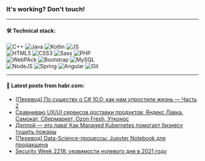 ### It's working? Don't touch!

---

#### 🛠️ Technical stack:

![C++](https://img.shields.io/badge/C++-informational?logo=c%2B%2B&style=flat&logoColor=white&color=9C033A)
![Java](https://img.shields.io/badge/Java-informational?logo=java&style=flat&logoColor=white&color=007396)
![Kotlin](https://img.shields.io/badge/Kotlin-informational?logo=Kotlin&style=flat&logoColor=white&color=0095D5)
![JS](https://img.shields.io/badge/JS-informational?logo=javaScript&style=flat&logoColor=black&color=F7Df1E) <br>
![HTML5](https://img.shields.io/badge/HTML5-informational?logo=html5&style=flat&logoColor=white&color=E34F26)
![CSS3](https://img.shields.io/badge/CSS3-informational?logo=css3&style=flat&logoColor=white&color=157286)
![Sass](https://img.shields.io/badge/Saas-informational?logo=sass&style=flat&logoColor=white&color=hotpink)
![PHP](https://img.shields.io/badge/PHP-informational?logo=php&style=flat&logoColor=white&color=777BB4) <br>
![WebPAck](https://img.shields.io/badge/WebPack-informational?logo=webPack&style=flat&logoColor=white&color=FF6F00)
![Bootstrap](https://img.shields.io/badge/Bootstrap-informational?logo=Bootstrap&style=flat&logoColor=white&color=7952B3)
![MySQL](https://img.shields.io/badge/MySQL-informational?logo=MySQL&style=flat&logoColor=white&color=00f) <br>
![NodeJS](https://img.shields.io/badge/NodeJS-informational?logo=node.js&style=flat&logoColor=white&color=43853D)
![Spring](https://img.shields.io/badge/Spring-informational?logo=Spring&style=flat&logoColor=white&color=0A9EDC)
![Angular](https://img.shields.io/badge/Vue-informational?logo=vue.js&style=flat&logoColor=white&color=red)
![Git](https://img.shields.io/badge/Git-informational?logo=git&style=flat&logoColor=white&color=darkorange)

___

#### 💬 Latest posts from habr.com:

<!-- BLOG-POST-LIST:START -->
- [[Перевод] По существу о C# 10.0: как нам упростили жизнь — Часть 2](https://habr.com/ru/post/664228/?utm_source=habrahabr&utm_medium=rss&utm_campaign=664228)
- [Сравниваю UX/UI сервисов доставки продуктов: Яндекс Лавка, Самокат, Сбермаркет, Ozon Fresh, Утконос](https://habr.com/ru/post/664222/?utm_source=habrahabr&utm_medium=rss&utm_campaign=664222)
- [Деплой — это лава! Как Managed Kubernetes помогает бизнесу тушить пожары](https://habr.com/ru/post/663772/?utm_source=habrahabr&utm_medium=rss&utm_campaign=663772)
- [[Перевод] Data-Science-процессы: Jupyter Notebook для продакшена](https://habr.com/ru/post/662734/?utm_source=habrahabr&utm_medium=rss&utm_campaign=662734)
- [Security Week 2218: уязвимости нулевого дня в 2021 году](https://habr.com/ru/post/664040/?utm_source=habrahabr&utm_medium=rss&utm_campaign=664040)
<!-- BLOG-POST-LIST:END -->
